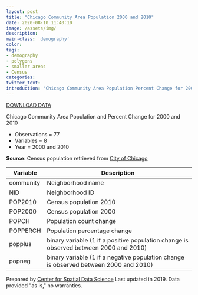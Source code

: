 ```yaml
---
layout: post
title: "Chicago Community Area Population 2000 and 2010"
date: 2020-08-10 11:40:10
image: /assets/img/
description:
main-class: 'demography'
color:
tags:
- demography
- polygons
- smaller areas
- Census
categories:
twitter_text:
introduction: 'Chicago Community Area Population Percent Change for 2000 and 2010'
---
```

<script>
  var map = L.map('map');
  L.tileLayer('https://api.tiles.mapbox.com/v4/{id}/{z}/{x}/{y}.png?access_token=pk.eyJ1IjoibWFwYm94IiwiYSI6ImNpejY4NXVycTA2emYycXBndHRqcmZ3N3gifQ.rJcFIG214AriISLbB6B5aw', { <!--this is the URL for the Nepal Geojson-->
		maxZoom: 18,
		attribution: 'Map data &copy; <a href="http://openstreetmap.org">OpenStreetMap</a> contributors, ' +
			'<a href="http://creativecommons.org/licenses/by-sa/2.0/">CC-BY-SA</a>, ' +
			'Imagery © <a href="http://mapbox.com">Mapbox</a>',
		id: 'mapbox.light'
	}).addTo(map);

  map.scrollWheelZoom.disable();
  map.touchZoom.disable();
  var enableMapInteraction = function () {
      map.scrollWheelZoom.enable();
      map.touchZoom.enable();
  }
  $('#map').on('click touch', enableMapInteraction);
$('#map').on('mouseout', function(){ map.scrollWheelZoom.disable();});

  var smallIcon = L.icon({
         iconUrl: 'http://www.hckrecruitment.nic.in/images/blue.png',
         iconSize: [16, 16], // size of the icon
         });

   function onEachFeature(feature, layer) {
     //console.log(feature);
     var txt = "";
     for (var fname in feature.properties) {
       txt += fname;
       txt += " : ";
       txt += feature.properties[fname];
       txt += "<br/>";
     }
     layer.bindPopup(txt);
   }


  // load GeoJSON from an external file
  // load GeoJSON from an external file
  $.getJSON("../data/airbnb_Chicago2015.geojson",function(data){
    // add GeoJSON layer to the map once the file is loaded
    var json = L.geoJson(data, {
      pointToLayer: function(feature, latlng) {
        
        return L.marker(latlng, {
          icon: smallIcon
        });
      },
      onEachFeature: onEachFeature
    });
    json.addTo(map);
    map.fitBounds(json.getBounds());
  });

</script>

[DOWNLOAD DATA](../data/chicago_commpop.zip)


Chicago Community Area Population and Percent Change for 2000 and 2010

* Observations = 77
* Variables = 8
* Year = 2000 and 2010


**Source**: Census population retrieved from [City of Chicago](https://www.chicago.gov/city/en/depts/dcd/supp_info/community_area_2000and2010censuspopulationcomparisons.html)

|**Variable**|**Description**|
|---|---|
|community|Neighborhood name|
|NID|Neighborhood ID|
|POP2010|Census population 2010|
|POP2000|Census population 2000|
|POPCH|Population count change|
|POPPERCH| Population percentage change|
|popplus| binary variable (1 if a positive population change is observed between 2000 and 2010) |
|popneg| binary variable (1 if a negative population change is observed between 2000 and 2010) |

Prepared by [Center for Spatial Data Science](https://spatial.uchicago.edu/) Last updated in 2019. Data provided "as is," no warranties.
